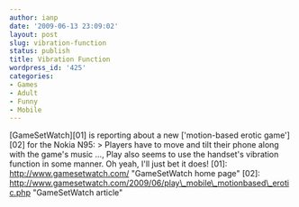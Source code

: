 ```yaml
---
author: ianp
date: '2009-06-13 23:09:02'
layout: post
slug: vibration-function
status: publish
title: Vibration Function
wordpress_id: '425'
categories:
- Games
- Adult
- Funny
- Mobile
---
```


[GameSetWatch][01] is reporting about a new ['motion-based erotic
game'][02] for the Nokia N95: \> Players have to move and tilt their
phone along with the game's music ..., Play also seems to use the
handset's vibration function in some manner. Oh yeah, I'll just bet it
does! [01]: http://www.gamesetwatch.com/ "GameSetWatch home page" [02]:
http://www.gamesetwatch.com/2009/06/play\_mobile\_motionbased\_erotic.php
"GameSetWatch article"
